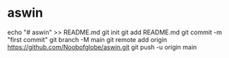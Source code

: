 # aswin
echo "# aswin" >> README.md
git init
git add README.md
git commit -m "first commit"
git branch -M main
git remote add origin https://github.com/Noobofglobe/aswin.git
git push -u origin main
